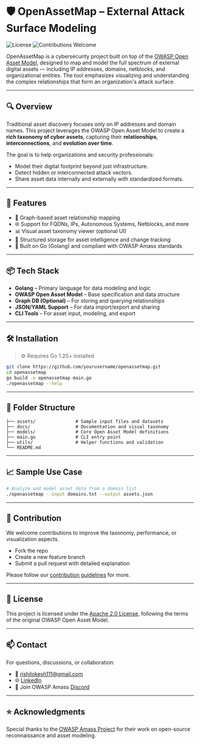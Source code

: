 # 🛡️ OpenAssetMap – External Attack Surface Modeling

![License](https://img.shields.io/badge/license-apache%202-blue)
![Contributions Welcome](https://img.shields.io/badge/contributions-welcome-brightgreen.svg)

OpenAssetMap is a cybersecurity project built on top of the [OWASP Open Asset Model](https://github.com/owasp-amass/open-asset-model), designed to map and model the full spectrum of external digital assets — including IP addresses, domains, netblocks, and organizational entities. The tool emphasizes visualizing and understanding the complex relationships that form an organization's attack surface.

---

## 🔍 Overview

Traditional asset discovery focuses only on IP addresses and domain names. This project leverages the OWASP Open Asset Model to create a **rich taxonomy of cyber assets**, capturing their **relationships**, **interconnections**, and **evolution over time**.

The goal is to help organizations and security professionals:
- Model their digital footprint beyond just infrastructure.
- Detect hidden or interconnected attack vectors.
- Share asset data internally and externally with standardized formats.

---

## 🚀 Features

- 🔗 Graph-based asset relationship mapping
- 🌐 Support for FQDNs, IPs, Autonomous Systems, Netblocks, and more
- 📊 Visual asset taxonomy viewer (optional UI)
- 🧠 Structured storage for asset intelligence and change tracking
- 🧱 Built on Go (Golang) and compliant with OWASP Amass standards

---

## 📦 Tech Stack

- **Golang** – Primary language for data modeling and logic
- **OWASP Open Asset Model** – Base specification and data structure
- **Graph DB (Optional)** – For storing and querying relationships
- **JSON/YAML Support** – For data import/export and sharing
- **CLI Tools** – For asset input, modeling, and export

---

## 🛠️ Installation

> ⚙️ Requires Go 1.20+ installed

```bash
git clone https://github.com/yourusername/openassetmap.git
cd openassetmap
go build -o openassetmap main.go
./openassetmap --help
```

---

## 📂 Folder Structure

```
├── assets/               # Sample input files and datasets
├── docs/                 # Documentation and visual taxonomy
├── models/               # Core Open Asset Model definitions
├── main.go               # CLI entry point
├── utils/                # Helper functions and validation
└── README.md
```

---

## 📈 Sample Use Case

```bash
# Analyze and model asset data from a domain list
./openassetmap --input domains.txt --output assets.json
```

---

## 🤝 Contribution

We welcome contributions to improve the taxonomy, performance, or visualization aspects.

- Fork the repo
- Create a new feature branch
- Submit a pull request with detailed explanation

Please follow our [contribution guidelines](CONTRIBUTING.md) for more.

---

## 📄 License

This project is licensed under the [Apache 2.0 License](LICENSE), following the terms of the original OWASP Open Asset Model.

---

## 📫 Contact

For questions, discussions, or collaboration:
- 📧 rishilokesh111@gmail.com
- 🌐 [LinkedIn](https://linkedin.com/in/rishi-lokesh-888480359)
- 💬 Join OWASP Amass [Discord](https://discord.gg/HNePVyX3cp)

---

## ⭐ Acknowledgments

Special thanks to the [OWASP Amass Project](https://github.com/owasp-amass) for their work on open-source reconnaissance and asset modeling.
